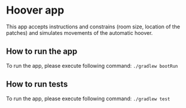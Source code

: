 # Hoover app

This app accepts instructions and constrains (room size, location of the patches) and simulates movements of the automatic hoover.

## How to run the app
To run the app, please execute following command:
```./gradlew bootRun```

##   How to run tests
To run the app, please execute following command:
```./gradlew test```